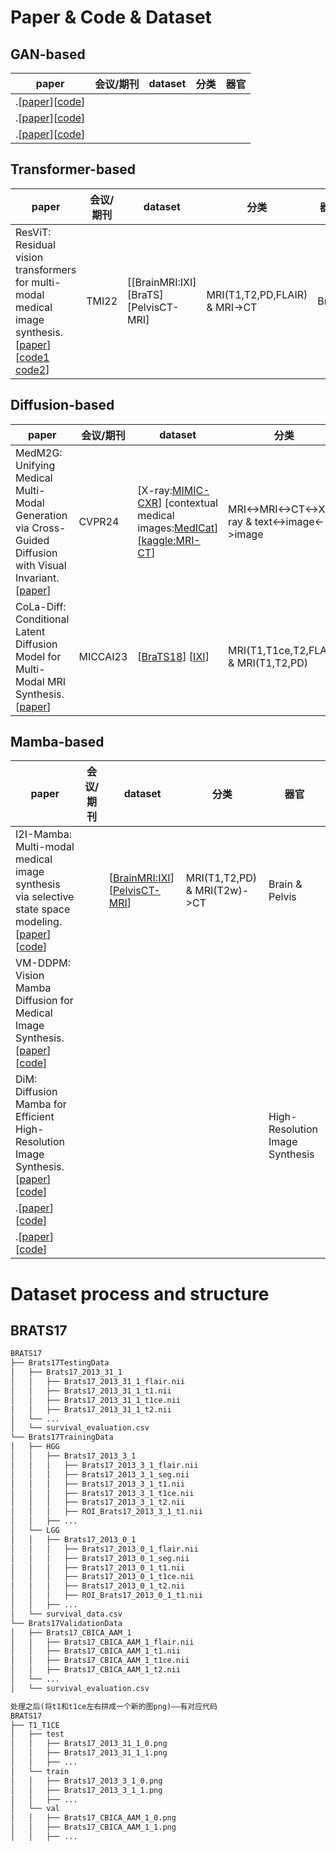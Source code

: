 # Paper & Code & Dataset
## GAN-based
| paper | 会议/期刊 | dataset | 分类 | 器官 |
|---------|---------|---------|---------|---------|
|.[[paper]()][[code]()]|||||
|.[[paper]()][[code]()]|||||
|.[[paper]()][[code]()]|||||

## Transformer-based
| paper | 会议/期刊 | dataset | 分类 | 器官 |
|---------|---------|---------|---------|---------|
|ResViT: Residual vision transformers for multi-modal medical image synthesis.[[paper](https://ieeexplore.ieee.org/stamp/stamp.jsp?arnumber=9758823)][[code1](https://github.com/icon-lab/ResViT) [code2](https://github.com/CV-Reimplementation/ResViT-Reimplementation)]|TMI22|[[BrainMRI:IXI] [BraTS] [PelvisCT-MRI]|MRI(T1,T2,PD,FLAIR) & MRI->CT| Brain |

##  Diffusion-based
| paper | 会议/期刊 | dataset | 分类 | 器官 |
|---------|---------|---------|---------|---------|
| MedM2G: Unifying Medical Multi-Modal Generation via Cross-Guided Diffusion with Visual Invariant.[[paper](https://arxiv.org/abs/2403.04290)]| CVPR24 |[X-ray:[MIMIC-CXR](https://arxiv.org/abs/1901.07042)] [contextual medical images:[MedICat](https://github.com/allenai/medicat)] [[kaggle:MRI-CT](https://www.kaggle.com/datasets/chenghanpu/brain-tumor-mri-and-ct-scan)]|MRI<->MRI<->CT<->X-ray & text<->image<->image|Brain|
| CoLa-Diff: Conditional Latent Diffusion Model for Multi-Modal MRI Synthesis.[[paper](https://arxiv.org/abs/2303.14081)] | MICCAI23 |[[BraTS18]()] [[IXI]()]| MRI(T1,T1ce,T2,FLAIR) & MRI(T1,T2,PD) |Brain|

## Mamba-based
| paper | 会议/期刊 | dataset | 分类 | 器官 |
|---------|---------|---------|---------|---------|
| I2I-Mamba: Multi-modal medical image synthesis via selective state space modeling.[[paper](https://arxiv.org/abs/2405.14022)][[code](https://github.com/icon-lab/I2I-Mamba)]| |[[BrainMRI:IXI](https://brain-development.org/ixi-dataset/)] [[PelvisCT-MRI](https://zenodo.org/records/583096)]| MRI(T1,T2,PD) & MRI(T2w)->CT|Brain & Pelvis|
|VM-DDPM: Vision Mamba Diffusion for Medical Image Synthesis.[[paper]()][[code]()]|||||
|DiM: Diffusion Mamba for Efficient High-Resolution Image Synthesis.[[paper](https://arxiv.org/pdf/2405.14224)][[code](https://github.com/tyshiwo1/DiM-DiffusionMamba/)]||||High-Resolution Image Synthesis|
|.[[paper]()][[code]()]|||||
|.[[paper]()][[code]()]|||||

# Dataset process and structure
## BRATS17
```markdown
BRATS17
├── Brats17TestingData
│   ├── Brats17_2013_31_1
│   │   ├── Brats17_2013_31_1_flair.nii
│   │   ├── Brats17_2013_31_1_t1.nii
│   │   ├── Brats17_2013_31_1_t1ce.nii
│   │   ├── Brats17_2013_31_1_t2.nii
│   └── ...
│   └── survival_evaluation.csv
└── Brats17TrainingData
│   ├── HGG
│   │   ├── Brats17_2013_3_1
│   │   │   ├── Brats17_2013_3_1_flair.nii
│   │   │   ├── Brats17_2013_3_1_seg.nii
│   │   │   ├── Brats17_2013_3_1_t1.nii
│   │   │   ├── Brats17_2013_3_1_t1ce.nii
│   │   │   ├── Brats17_2013_3_1_t2.nii
│   │   │   ├── ROI_Brats17_2013_3_1_t1.nii
│   │   ├── ...
│   └── LGG
│   │   ├── Brats17_2013_0_1
│   │   │   ├── Brats17_2013_0_1_flair.nii
│   │   │   ├── Brats17_2013_0_1_seg.nii
│   │   │   ├── Brats17_2013_0_1_t1.nii
│   │   │   ├── Brats17_2013_0_1_t1ce.nii
│   │   │   ├── Brats17_2013_0_1_t2.nii
│   │   │   ├── ROI_Brats17_2013_0_1_t1.nii
│   │   ├── ...
│   └── survival_data.csv
└── Brats17ValidationData
│   ├── Brats17_CBICA_AAM_1
│   │   ├── Brats17_CBICA_AAM_1_flair.nii
│   │   ├── Brats17_CBICA_AAM_1_t1.nii
│   │   ├── Brats17_CBICA_AAM_1_t1ce.nii
│   │   ├── Brats17_CBICA_AAM_1_t2.nii
│   └── ...
│   └── survival_evaluation.csv

处理之后(将t1和t1ce左右拼成一个新的图png)——有对应代码
BRATS17
├── T1_T1CE
│   ├── test
│   │   ├── Brats17_2013_31_1_0.png 
│   │   ├── Brats17_2013_31_1_1.png 
│   │   ├── ...
│   └── train
│   │   ├── Brats17_2013_3_1_0.png 
│   │   ├── Brats17_2013_3_1_1.png 
│   │   ├── ...
│   └── val
│   │   ├── Brats17_CBICA_AAM_1_0.png 
│   │   ├── Brats17_CBICA_AAM_1_1.png 
│   │   ├── ...
